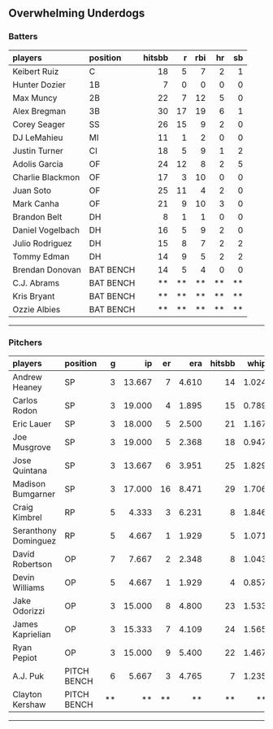 ## Overwhelming Underdogs

### Batters

 
|players          |position  | hitsbb|  r| rbi| hr| sb| 
|:----------------|:---------|------:|--:|---:|--:|--:| 
|Keibert Ruiz     |C         |     18|  5|   7|  2|  1| 
|Hunter Dozier    |1B        |      7|  0|   0|  0|  0| 
|Max Muncy        |2B        |     22|  7|  12|  5|  0| 
|Alex Bregman     |3B        |     30| 17|  19|  6|  1| 
|Corey Seager     |SS        |     26| 15|   9|  2|  0| 
|DJ LeMahieu      |MI        |     11|  1|   2|  0|  0| 
|Justin Turner    |CI        |     18|  5|   9|  1|  2| 
|Adolis Garcia    |OF        |     24| 12|   8|  2|  5| 
|Charlie Blackmon |OF        |     17|  3|  10|  0|  0| 
|Juan Soto        |OF        |     25| 11|   4|  2|  0| 
|Mark Canha       |OF        |     21|  9|  10|  3|  0| 
|Brandon Belt     |DH        |      8|  1|   1|  0|  0| 
|Daniel Vogelbach |DH        |     16|  5|   9|  2|  0| 
|Julio Rodriguez  |DH        |     15|  8|   7|  2|  2| 
|Tommy Edman      |DH        |     14|  9|   5|  2|  2| 
|Brendan Donovan  |BAT BENCH |     14|  5|   4|  0|  0| 
|C.J. Abrams      |BAT BENCH |     **| **|  **| **| **| 
|Kris Bryant      |BAT BENCH |     **| **|  **| **| **| 
|Ozzie Albies     |BAT BENCH |     **| **|  **| **| **| 

* * *

### Pitchers

 
|players              |position    |  g|     ip| er|   era| hitsbb|  whip| so|  w| sv| 
|:--------------------|:-----------|--:|------:|--:|-----:|------:|-----:|--:|--:|--:| 
|Andrew Heaney        |SP          |  3| 13.667|  7| 4.610|     14| 1.024| 25|  1|  0| 
|Carlos Rodon         |SP          |  3| 19.000|  4| 1.895|     15| 0.789| 28|  2|  0| 
|Eric Lauer           |SP          |  3| 18.000|  5| 2.500|     21| 1.167| 14|  1|  0| 
|Joe Musgrove         |SP          |  3| 19.000|  5| 2.368|     18| 0.947| 16|  0|  0| 
|Jose Quintana        |SP          |  3| 13.667|  6| 3.951|     25| 1.829|  9|  1|  0| 
|Madison Bumgarner    |SP          |  3| 17.000| 16| 8.471|     29| 1.706| 17|  0|  0| 
|Craig Kimbrel        |RP          |  5|  4.333|  3| 6.231|      8| 1.846|  2|  0|  1| 
|Seranthony Dominguez |RP          |  5|  4.667|  1| 1.929|      5| 1.071|  6|  1|  3| 
|David Robertson      |OP          |  7|  7.667|  2| 2.348|      8| 1.043|  9|  0|  3| 
|Devin Williams       |OP          |  5|  4.667|  1| 1.929|      4| 0.857|  6|  2|  1| 
|Jake Odorizzi        |OP          |  3| 15.000|  8| 4.800|     23| 1.533| 11|  1|  0| 
|James Kaprielian     |OP          |  3| 15.333|  7| 4.109|     24| 1.565| 14|  0|  0| 
|Ryan Pepiot          |OP          |  3| 15.000|  9| 5.400|     22| 1.467| 17|  1|  0| 
|A.J. Puk             |PITCH BENCH |  6|  5.667|  3| 4.765|      7| 1.235| 10|  1|  0| 
|Clayton Kershaw      |PITCH BENCH | **|     **| **|    **|     **|    **| **| **| **| 


* * *


